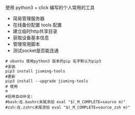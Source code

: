 使用 python3  + click  编写的个人常用的工具  

* 简易管理服务器
* 在线备份配置 tools 配置  
* 建立临时http共享目录
* 获取设备基本信息 
* 管理常用脚本   
* 测试socket是否能连通   


```shell script
# ubuntu 使用python3 版本的pip 名字默认为pip3 
#安装
pip3 install jiuming-tools
#更新
pip3 install --upgrade jiuming-tools 
# 使用
m
#启用自动补全:
#bash:在.bashrc末尾添加 eval "$(_M_COMPLETE=source m)"
#zsh:在.zshrc末尾添加 eval "$(_M_COMPLETE=source_zsh m)"
```